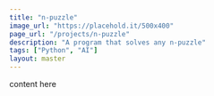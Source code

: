 ```yaml
---
title: "n-puzzle"
image_url: "https://placehold.it/500x400"
page_url: "/projects/n-puzzle"
description: "A program that solves any n-puzzle"
tags: ["Python", "AI"]
layout: master
---
```



content here